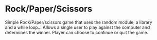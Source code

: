 # Rock/Paper/Scissors
Simple Rock/Paper/scissors game that uses the random module, a library and a while loop...
Allows a single user to play against the computer and determines the winner.
Player can choose to continue or quit the game.
